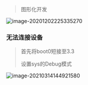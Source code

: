<!-- 
title: 10-CubeIDE
sort: 
--> 

> 图形化开发

![image-20201202225335270](https://gitee.com/nmdfzf404/Image-hosting/raw/master/2020/20201202225342.png)

### 无法连接设备

> 首先将boot0短接至3.3
>
> 设置sys的Debug模式

![image-20210314144921580](C:\Users\44153\AppData\Roaming\Typora\typora-user-images\image-20210314144921580.png)